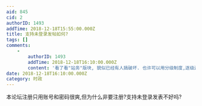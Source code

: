 ```yaml
---
aid: 845
cid: 2
authorID: 1493
addTime: 2018-12-18T15:55:00.000Z
title: 支持未登录发帖如何?
tags: []
comments:
    -
        authorID: 1493
        addTime: 2018-12-18T16:10:00.000Z
        content: '看了看"站务"版块, 貌似已经有人搞破坏. 也许可以用分级制度,逐级过滤真正的用户到特定区域.'
date: 2018-12-18T16:10:00.000Z
category: 时政
---
```


本论坛注册只用账号和密码很爽,但为什么非要注册?支持未登录发表不好吗?
